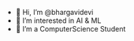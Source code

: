 - 👋 Hi, I’m @bhargavidevi
- 👀 I’m interested in AI & ML
- 💞️ I’m a ComputerScience Student 
  

<!---
angelbharghvi/angelbharghvi is a ✨ special ✨ repository because its `README.md` (this file) appears on your GitHub profile.
You can click the Preview link to take a look at your changes.
--->
